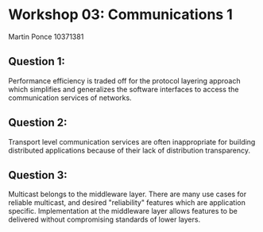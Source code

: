 # Workshop 03: Communications 1

Martin Ponce 10371381

## Question 1:

Performance efficiency is traded off for the protocol layering approach which simplifies and generalizes the software interfaces to access the communication services of networks.

## Question 2:

Transport level communication services are often inappropriate for building distributed applications because of their lack of distribution transparency.

## Question 3:

Multicast belongs to the middleware layer. There are many use cases for reliable multicast, and desired "reliability" features which are application specific. Implementation at the middleware layer allows features to be delivered without compromising standards of lower layers.